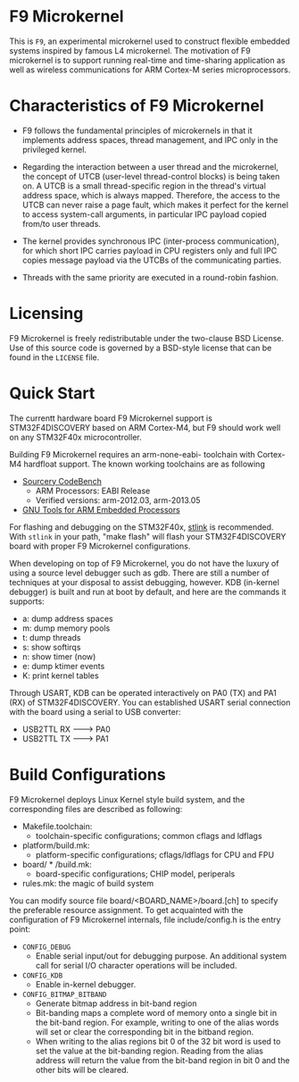 F9 Microkernel
==============

This is `F9`, an experimental microkernel used to construct flexible embedded
systems inspired by famous L4 microkernel. The motivation of F9 microkernel
is to support running real-time and time-sharing application as well as
wireless communications for ARM Cortex-M series microprocessors.


Characteristics of F9 Microkernel
=================================
* F9 follows the fundamental principles of microkernels in that it implements
  address spaces, thread management, and IPC only in the privileged kernel.

* Regarding the interaction between a user thread and the microkernel, the
  concept of UTCB (user-level thread-control blocks) is being taken on. A UTCB
  is a small thread-specific region in the thread's virtual address space,
  which is always mapped. Therefore, the access to the UTCB can never raise a
  page fault, which makes it perfect for the kernel to access system-call
  arguments, in particular IPC payload copied from/to user threads.

* The kernel provides synchronous IPC (inter-process communication), for which
  short IPC carries payload in CPU registers only and full IPC copies message
  payload via the UTCBs of the communicating parties.

* Threads with the same priority are executed in a round-robin fashion.


Licensing
=========

F9 Microkernel is freely redistributable under the two-clause BSD License.
Use of this source code is governed by a BSD-style license that can be found
in the `LICENSE` file.


Quick Start
===========

The currentt hardware board F9 Microkernel support is STM32F4DISCOVERY based
on ARM Cortex-M4, but F9 should work well on any STM32F40x microcontroller.

Building F9 Microkernel requires an arm-none-eabi- toolchain with Cortex-M4
hardfloat support. The known working toolchains are as following
* [Sourcery CodeBench](http://www.mentor.com/embedded-software/sourcery-tools/sourcery-codebench/editions/lite-edition/)
  - ARM Processors: EABI Release
  - Verified versions: arm-2012.03, arm-2013.05
* [GNU Tools for ARM Embedded Processors](https://launchpad.net/gcc-arm-embedded)

For flashing and debugging on the STM32F40x, [stlink](https://github.com/texane/stlink) is recommended.
With `stlink` in your path, "make flash" will flash your STM32F4DISCOVERY
board with proper F9 Microkernel configurations.

When developing on top of F9 Microkernel, you do not have the luxury of using
a source level debugger such as gdb. There are still a number of techniques at
your disposal to assist debugging, however. KDB (in-kernel debugger) is built and
run at boot by default, and here are the commands it supports:

* a: dump address spaces
* m: dump memory pools
* t: dump threads
* s: show softirqs
* n: show timer (now)
* e: dump ktimer events
* K: print kernel tables

Through USART, KDB can be operated interactively on PA0 (TX) and PA1 (RX) of
STM32F4DISCOVERY. You can established USART serial connection with the board
using a serial to USB converter:

* USB2TTL RX ---> PA0
* USB2TTL TX ---> PA1


Build Configurations
====================

F9 Microkernel deploys Linux Kernel style build system, and the corresponding
files are described as following:

* Makefile.toolchain:
  - toolchain-specific configurations; common cflags and ldflags
* platform/build.mk:
  - platform-specific configurations; cflags/ldflags for CPU and FPU
* board/ * /build.mk:
  - board-specific configurations; CHIP model, periperals
* rules.mk: the magic of build system

You can modify source file board/<BOARD_NAME>/board.[ch] to specify the
preferable resource assignment. To get acquainted with the configuration of
F9 Microkernel internals, file include/config.h is the entry point:

* `CONFIG_DEBUG`
  - Enable serial input/out for debugging purpose. An additional system call
    for serial I/O character operations will be included.
* `CONFIG_KDB`
  - Enable in-kernel debugger.
* `CONFIG_BITMAP_BITBAND`
  - Generate bitmap address in bit-band region
  - Bit-banding maps a complete word of memory onto a single bit in the
    bit-band region. For example, writing to one of the alias words will set
    or clear the corresponding bit in the bitband region.
  - When writing to the alias regions bit 0 of the 32 bit word is used to set
    the value at the bit-banding region. Reading from the alias address will
    return the value from the bit-band region in bit 0 and the other bits will
    be cleared.
